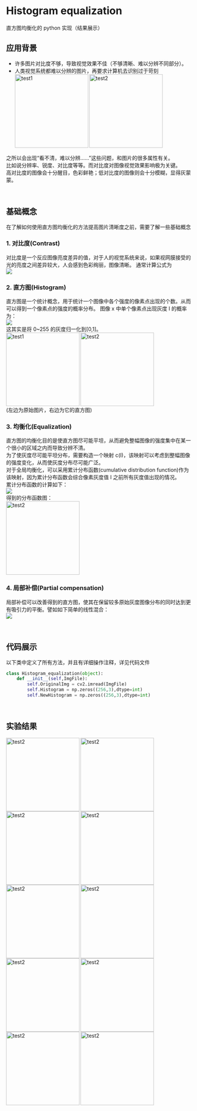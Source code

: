 # Histogram equalization

直方图均衡化的 python 实现（结果展示）

## 应用背景

- 许多图片对比度不够，导致视觉效果不佳（不够清晰、难以分辨不同部分）。
- 人类视觉系统都难以分辨的图片，再要求计算机去识别过于苛刻
  <img src="https://github.com/EsakaKyo/Histogram_equqlization/blob/master/pic/Test.jpg" align="left" alt="test1" title="GitHub,Social Coding" width="200" height="200" />
  <img src="https://github.com/EsakaKyo/Histogram_equqlization/blob/master/pic/Test(2).jpg" align="mid" alt="test2" title="GitHub,Social Coding" width="200" height="200" />

之所以会出现“看不清，难以分辨……”这些问题，和图片的很多属性有关。  
比如说分辨率、锐度、对比度等等。而对比度对图像视觉效果影响极为关键。  
高对比度的图像会十分醒目，色彩鲜艳；低对比度的图像则会十分模糊，显得灰蒙蒙。

<br/>

## 基础概念

在了解如何使用直方图均衡化的方法提高图片清晰度之前，需要了解一些基础概念

### 1. 对比度(Contrast)

对比度是一个反应图像亮度差异的值，对于人的视觉系统来说，如果视网膜接受的光的亮度之间差异较大，人会感到色彩绚丽，图像清晰。
通常计算公式为  
 <img src="http://chart.googleapis.com/chart?cht=tx&chl=C=\frac{I_{max}+I_{v}}{I_{min}+I_{v}}" style="border:none;">

### 2. 直方图(Histogram)

直方图是一个统计概念，用于统计一个图像中各个强度的像素点出现的个数。从而可以得到一个像素点的强度的概率分布。
图像 x 中单个像素点出现灰度 I 的概率为：  
 <img src="http://chart.googleapis.com/chart?cht=tx&chl= p_x(i)=\frac{n_i}{n}" style="border:none;">  
这其实是将 0~255 的灰度归一化到[0,1]。  
<img src="https://github.com/EsakaKyo/Histogram_equqlization/blob/master/result/origin_img.jpg" align="left" alt="test1" title="GitHub,Social Coding" width="200" height="200" />
<img src="https://github.com/EsakaKyo/Histogram_equqlization/blob/master/result/origin_histogram.jpg"  alt="test2" title="GitHub,Social Coding" width="200" height="200" />  
(左边为原始图片，右边为它的直方图)

### 3. 均衡化(Equalization)

直方图的均衡化目的是使直方图尽可能平坦，从而避免整幅图像的强度集中在某一个很小的区域之内而导致分辨不清。  
为了使灰度尽可能平坦分布，需要构造一个映射 c(I)，该映射可以考虑到整幅图像的强度变化，从而使灰度分布尽可能广泛。  
对于全局均衡化，可以采用累计分布函数(cumulative distribution function)作为该映射，因为累计分布函数会综合像素灰度值 I 之前所有灰度值出现的情况。  
累计分布函数的计算如下：  
<img src="http://chart.googleapis.com/chart?cht=tx&chl= c(I)=\frac{1}{N}\sum_{i=0}^{I}h(i)=c(I-1)+\frac{1}{N}h(I)" style="border:none;">  
得到的分布函数图：  
<img src="https://github.com/EsakaKyo/Histogram_equqlization/blob/master/result/cdf.jpg"  alt="test2" title="GitHub,Social Coding" width="200" height="200" />

### 4. 局部补偿(Partial compensation)

局部补偿可以改善得到的直方图，使其在保留较多原始灰度图像分布的同时达到更有吸引力的平衡。譬如如下简单的线性混合：  
<img src="http://chart.googleapis.com/chart?cht=tx&chl= f(I)=(1-\alpha)I + \alpha c(I)" style="border:none;">

<br/>

## 代码展示

以下类中定义了所有方法，并且有详细操作注释，详见代码文件

```python
class Histogram_equalization(object):
    def __init__(self,ImgFile):
        self.OriginalImg = cv2.imread(ImgFile)
        self.Histogram = np.zeros((256,3),dtype=int)
        self.NewHistogram = np.zeros((256,3),dtype=int)
```

<br/>

## 实验结果

<img src="https://github.com/EsakaKyo/Histogram_equqlization/blob/master/pic/NewTest(1).jpg"  align ="left" alt="test2" title="GitHub,Social Coding" width="200" height="200" />
<img src="https://github.com/EsakaKyo/Histogram_equqlization/blob/master/pic/Test.jpg"  alt="test2" title="GitHub,Social Coding" width="200" height="200" />
   
<img src="https://github.com/EsakaKyo/Histogram_equqlization/blob/master/pic/NewTest(2).jpg"  align ="left"  alt="test2" title="GitHub,Social Coding" width="200" height="200" />
<img src="https://github.com/EsakaKyo/Histogram_equqlization/blob/master/pic/Test(2).jpg"  alt="test2" title="GitHub,Social Coding" width="200" height="200" />
   
<img src="https://github.com/EsakaKyo/Histogram_equqlization/blob/master/pic/NewTest(3).jpg"  align ="left"  alt="test2" title="GitHub,Social Coding" width="200" height="200" /> 
<img src="https://github.com/EsakaKyo/Histogram_equqlization/blob/master/pic/Test(3).jpg"  alt="test2" title="GitHub,Social Coding" width="200" height="200" /> 
   
<img src="https://github.com/EsakaKyo/Histogram_equqlization/blob/master/pic/NewTest(4).jpg"  align ="left"  alt="test2" title="GitHub,Social Coding" width="200" height="200" />
<img src="https://github.com/EsakaKyo/Histogram_equqlization/blob/master/pic/Test(4).jpg"  alt="test2" title="GitHub,Social Coding" width="200" height="200" />
   
<img src="https://github.com/EsakaKyo/Histogram_equqlization/blob/master/pic/NewTest(5).jpg"  align ="left"  alt="test2" title="GitHub,Social Coding" width="200" height="200" />
<img src="https://github.com/EsakaKyo/Histogram_equqlization/blob/master/pic/Test(5).jpg"  alt="test2" title="GitHub,Social Coding" width="200" height="200" />
